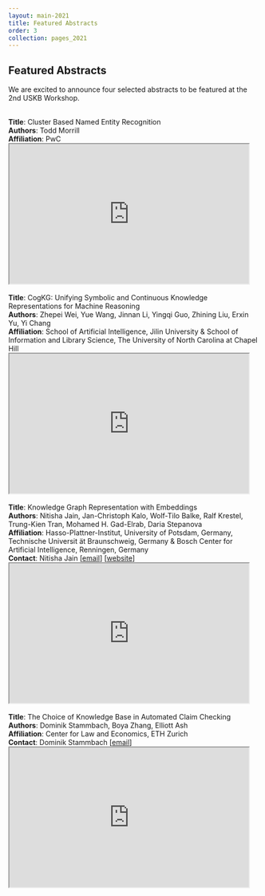 ```yaml
---
layout: main-2021
title: Featured Abstracts
order: 3
collection: pages_2021
---
```


## Featured Abstracts

We are excited to announce four selected abstracts to be featured at the 2nd USKB Workshop.

<br />

<div class="row">
	<div class="col">
		<strong>Title</strong>: Cluster Based Named Entity Recognition<br />
		<strong>Authors</strong>: Todd Morrill<br />
		<strong>Affiliation</strong>: PwC<br />
	</div>
	<div class="col">
		<iframe allow="fullscreen;" width="480px" height="280px" src="https://www.youtube.com/embed/iua_L8t_7Y4"></iframe>
	</div>
</div>

<br />

<div class="row">
	<div class="col">
		<strong>Title</strong>: CogKG: Unifying Symbolic and Continuous Knowledge Representations for Machine Reasoning<br />
		<strong>Authors</strong>: Zhepei Wei, Yue Wang, Jinnan Li, Yingqi Guo, Zhining Liu, Erxin Yu, Yi Chang<br />
		<strong>Affiliation</strong>: School of Artificial Intelligence, Jilin University & School of Information and Library Science, The University of North Carolina at Chapel Hill<br />
	</div>
	<div class="col">
		<iframe allow="fullscreen;" width="480px" height="280px" src="https://www.youtube.com/embed/ls7DCJejAU4"></iframe>
	</div>
</div>

<br />

<div class="row">
	<div class="col">
		<strong>Title</strong>: Knowledge Graph Representation with Embeddings<br />
		<strong>Authors</strong>: Nitisha Jain, Jan-Christoph Kalo, Wolf-Tilo Balke, Ralf Krestel, Trung-Kien Tran, Mohamed H. Gad-Elrab, Daria Stepanova<br />
		<strong>Affiliation</strong>: Hasso-Plattner-Institut, University of Potsdam, Germany, Technische Universit ̈at Braunschweig, Germany & Bosch Center for Artificial Intelligence, Renningen, Germany<br />
		<strong>Contact</strong>: Nitisha Jain [<a href="mailto:nitisha.jain@hpi.de">email</a>] [<a href="https://hpi.de/naumann/people/nitisha-jain.html">website</a>]
	</div>
	<div class="col">
		<iframe allow="fullscreen;" width="480px" height="280px" src="https://www.youtube.com/embed/WQX3R7r1mzE"></iframe>
	</div>
</div>

<br />

<div class="row">
	<div class="col">
		<strong>Title</strong>: The Choice of Knowledge Base in Automated Claim Checking<br />
		<strong>Authors</strong>: Dominik Stammbach, Boya Zhang, Elliott Ash<br />
		<strong>Affiliation</strong>: Center for Law and Economics, ETH Zurich<br />
		<strong>Contact</strong>: Dominik Stammbach [<a href="mailto:dominik.stammbach@gess.ethz.ch">email</a>]
	</div>
	<div class="col">
		<iframe allow="fullscreen;" width="480px" height="280px" src="https://www.youtube.com/embed/SStOqXNmC7U"></iframe>
	</div>
</div>


<br />
